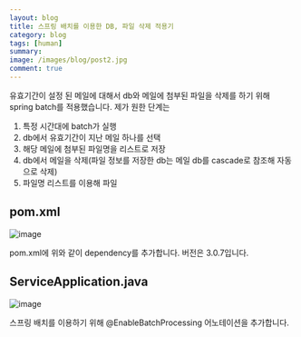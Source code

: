 ```yaml
---
layout: blog
title: 스프링 배치를 이용한 DB, 파일 삭제 적용기
category: blog
tags: [human]  
summary:
image: /images/blog/post2.jpg
comment: true
---
```

유효기간이 설정 된 메일에 대해서 db와 메일에 첨부된 파일을 삭제를 하기 위해 spring batch를 적용했습니다.
제가 원한 단계는
1. 특정 시간대에 batch가 실행
2. db에서 유효기간이 지난 메일 하나를 선택
3. 해당 메일에 첨부된 파일명을 리스트로 저장
4. db에서 메일을 삭제(파일 정보를 저장한 db는 메일 db를 cascade로 참조해 자동으로 삭제)
5. 파일명 리스트를 이용해 파일 



## pom.xml
![image](https://user-images.githubusercontent.com/10074426/52131523-4cf05900-2680-11e9-8ee1-687195aeb285.png)

pom.xml에 위와 같이 dependency를 추가합니다. 버전은 3.0.7입니다.

## ServiceApplication.java
![image](https://user-images.githubusercontent.com/10074426/52129945-3fd16b00-267c-11e9-8562-e3a710abb41d.png)

스프링 배치를 이용하기 위해 @EnableBatchProcessing 어노테이션을 추가합니다.
